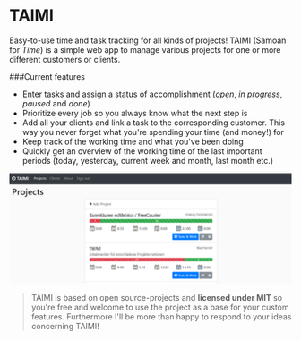 # TAIMI
Easy-to-use time and task tracking for all kinds of projects!
TAIMI (Samoan for *Time*) is a simple web app to manage various projects for one or more 
different customers or clients. 

###Current features
+ Enter tasks and assign a status of accomplishment (*open*, *in progress*, *paused* and *done*)  
+ Prioritize every job so you always know what the next step is
+ Add all your clients and link a task to the corresponding customer. This way you
never forget what you're spending your time (and money!) for
+ Keep track of the working time and what you've been doing
+ Quickly get an overview of the working time of the last important periods (today, yesterday, 
current week and month, last month etc.)

![alt text](https://github.com/ElKroketto/Taimi/blob/master/static/img/screenshot.png "Screenshot projects summary")

> TAIMI is based on open source-projects and **licensed under MIT** so you're free and welcome to 
use the project as a base for your custom features. Furthermore I'll be more than happy to respond
to your ideas concerning TAIMI!
